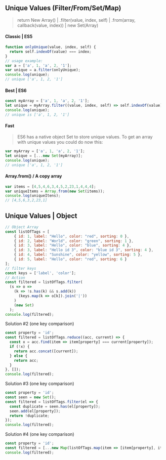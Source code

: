## Unique Values (Filter/From/Set/Map)
> return New Array() | .filter(value, index, self) | .from(array, callback(value, index)) | new Set(Array)

#### Classic | ES5
```js
function onlyUnique(value, index, self) {
  return self.indexOf(value) === index;
}
// usage example:
var a = ['a', 1, 'a', 2, '1'];
var unique = a.filter(onlyUnique);
console.log(unique); 
// unique ['a', 1, 2, '1']
```

#### Best | ES6

```js
const myArray = ['a', 1, 'a', 2, '1'];
let unique = myArray.filter((value, index, self) => self.indexOf(value) === index);
console.log(unique); 
// unique is ['a', 1, 2, '1']
```

#### Fast

> ES6 has a native object Set to store unique values. To get an array with unique values you could do now this:

```js
var myArray = ['a', 1, 'a', 2, '1'];
let unique = [...new Set(myArray)];
console.log(unique); 
// unique ['a', 1, 2, '1']
```

#### Array.from() / A copy array

```js
var items = [4,5,4,6,3,4,5,2,23,1,4,4,4];
var uniqueItems = Array.from(new Set(items));
console.log(uniqueItens);
// [4,5,6,3,2,23,1]
```

## Unique Values | Object

```js
// Object Array
const listOfTags = [
    { id: 1, label: "Hello", color: "red", sorting: 0 }, 
    { id: 2, label: "World", color: "green", sorting: 1 }, 
    { id: 3, label: "Hello", color: "blue", sorting: 4 }, 
    { id: 3, label: "Hello id 3", color: "blue id 3", sorting: 4 }, 
    { id: 4, label: "Sunshine", color: "yellow", sorting: 5 }, 
    { id: 5, label: "Hello", color: "red", sorting: 6 }
];
// filter keys
const keys = ['label', 'color'];
// Action
const filtered = listOfTags.filter(
  (s => o => 
    (k => !s.has(k) && s.add(k))
      (keys.map(k => o[k]).join('|'))
    )
    (new Set)
  );
console.log(filtered);
```

Solution #2 (one key comparison)
```js
const property = 'id';
const filtered = listOfTags.reduce((acc, current) => {
  const x = acc.find(item => item[property] === current[property]);
  if (!x) {
    return acc.concat([current]);
  } else {
    return acc;
  }
}, []);
console.log(filtered);
```

Solution #3 (one key comparison)
```js
const property = 'id';
const seen = new Set();
const filtered = listOfTags.filter(el => {
  const duplicate = seen.has(el[property]);
  seen.add(el[property]);
  return !duplicate;
});
console.log(filtered);
```

Solution #4 (one key comparison)
```js
const property = 'id';
const filtered = [...new Map(listOfTags.map(item => [item[property], item])).values()];
console.log(filtered);
```
